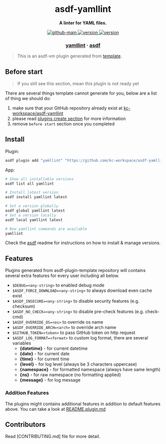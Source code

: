 <h1 align="center">
  asdf-yamllint
</h1>

<!-- Description section -->
<p align="center">
  <strong>A linter for YAML files.</strong>
</p>

<!-- Badges section -->
<p align="center">
  <a href="https://github.com/kc-workspace/asdf-yamllint/actions/workflows/main.yml">
    <img
      alt="github-main"
      src="https://img.shields.io/github/actions/workflow/status/kc-workspace/asdf-yamllint/main.yml?style=flat-square&logo=github">
  </a>
  <a href="https://github.com/kc-workspace/asdf-yamllint/releases">
    <img
      alt="version"
      src="https://img.shields.io/github/v/release/kc-workspace/asdf-yamllint?style=flat-square&logo=github">
  </a>
  <a href="https://github.com/kc-workspace/asdf-yamllint/commits/main">
    <img
      alt="version"
      src="https://img.shields.io/github/last-commit/kc-workspace/asdf-yamllint/main?style=flat-square&logo=github">
  </a>
</p>

<!-- Links section -->
<h3 align="center">
  <a href="https://yamllint.readthedocs.io/">yamllint</a>
  <span> · </span>
  <a href="https://asdf-vm.com">asdf</a>
</h3>

> This is an asdf-vm plugin generated from [template][template-gh].

## Before start

> If you still see this section, mean this plugin is not ready yet

There are several things template cannot generate for you,
below are a list of thing we should do:

1. make sure that your GitHub repository already exist at [kc-workspace/asdf-yamllint][plugin-gh]
2. please read [plugins create section][asdf-create-plugin] for more information
3. remove `before start` section once you completed

## Install

Plugin:

```sh
asdf plugin add "yamllint" "https://github.com/kc-workspace/asdf-yamllint.git"
```

App:

```sh
# Show all installable versions
asdf list all yamllint

# Install latest version
asdf install yamllint latest

# Set a version globally
asdf global yamllint latest
# Set a version locally
asdf local yamllint latest

# Now yamllint commands are available
yamllint
```

Check the [asdf][asdf-link] readme for instructions on
how to install & manage versions.

## Features

Plugins generated from asdf-plugin-template repository will
contains several extra features for every user including all below.

- `$DEBUG=<any-string>` to enabled debug mode
- `$ASDF_FORCE_DOWNLOAD=<any-string>` to always download even cache exist
- `$ASDF_INSECURE=<any-string>` to disable security features (e.g. checksum)
- `$ASDF_NO_CHECK=<any-string>` to disable pre-check features (e.g. check-cmd)
- `$ASDF_OVERRIDE_OS=<os>` to override os name
- `$ASDF_OVERRIDE_ARCH=<arch>` to override arch name
- `$GITHUB_TOKEN=<token>` to pass GitHub token on http request
- `$ASDF_LOG_FORMAT=<format>` to custom log format, there are several variables
  - **{datetime}** - for current datetime
  - **{date}** - for current date
  - **{time}** - for current time
  - **{level}** - for log level (always be 3 characters uppercase)
  - **{namespace}** - for formatted namespace (always have same length)
  - **{ns}** - for raw namespace (no formatting applied)
  - **{message}** - for log message

### Addition Features

The plugins might contains additional features
in addition to default features above.
You can take a look at [README.plugin.md][app-readme]

## Contributors

Read [CONTRIBUTING.md] file for more detail.

<!-- LINKS SECTION -->

[app-readme]: ./README.plugin.md
[plugin-gh]: https://github.com/kc-workspace/asdf-yamllint
[template-gh]: https://github.com/kc-workspace/asdf-plugin-template
[asdf-link]: https://github.com/asdf-vm/asdf
[asdf-create-plugin]: https://asdf-vm.com/plugins/create.html
